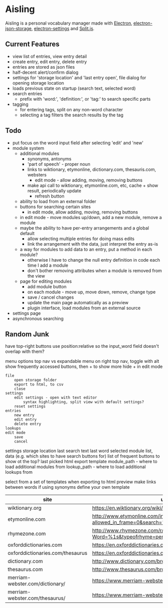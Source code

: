 # Aisling
Aisling is a personal vocabulary manager made with [Electron](https://electronjs.org/), [electron-json-storage](https://github.com/electron-userland/electron-json-storage), [electron-settings](https://github.com/nathanbuchar/electron-settings) and [Split.js](https://nathancahill.github.io/Split.js/).

## Current Features

- view list of entries, view entry detail
- create entry, edit entry, delete entry
- entries are stored as json files
- half-decent alert/confirm dialog
- settings for 'storage location' and 'last entry open', file dialog for opening storage location
- loads previous state on startup (search text, selected word)
- search entries
    - prefix with 'word:', 'definition:', or 'tag:' to search specific parts
- tagging
    - for entering tags, split on any non-word character
    - selecting a tag filters the search results by the tag

## Todo
- put focus on the word input field after selecting 'edit' and 'new'
- module system
    - additional modules
        - synonyms, antonyms
        - 'part of speech' - proper noun
        - links to wiktionary, etymonline, dictionary.com, thesauris.com, websters
            - edit mode - allow adding, moving, removing buttons
        - make api call to wiktionary, etymonline.com, etc, cache + show result, periodically update
            - refresh button
    - ability to load from an external folder
    - buttons for searching certain sites
        - in edit mode, allow adding, moving, removing buttons
    - in edit mode - move modules up/down, add a new module, remove a module
    - maybe the ability to have per-entry arrangements and a global default
        - allow selecting multiple entries for doing mass edits
        - link the arrangement with the data, just interpret the entry as-is
    - a way for modules to add data to an entry, put a method in each module?
        - otherwise I have to change the null entry definition in code each time I add a module
        - don't bother removing attributes when a module is removed from the view
    - page for editing modules
        - add module button
        - on each module - move up, move down, remove, change type
        - save / cancel changes
        - update the main page automatically as a preview
        - plugin interface, load modules from an external source
- settings page
- asynchronous searching


## Random Junk


have top-right buttons use position:relative so the input_word field doesn't overlap with them?


menu options
    top nav vs expandable menu on right
        top nav, toggle with alt
    show frequently accessed buttons, then + to show more
        hide + in edit mode

    file
        open storage folder
        export to html, to csv
        close
    settings
        edit settings - open with text editor
            syntax highlighting, split view with default settings?
        reset settings
    entries
        new entry
        edit entry
        delete entry
    lookups
    edit mode
        save
        cancel
    


settings
    storage location
    last search text
    last word selected
    module list, data (e.g. which sites to have search buttons for)
    list of frequent buttons to show ot the top?
    last picked html export template
    module_path - where to load additional modules from
    lookup_path - where to load additional lookups from



select from a set of templates when exporting to html
    preview
    make links between words if using synonyms
    define your own template


| site | url |
|--- |--- |
| wiktionary.org | https://en.wiktionary.org/wiki/%1s |
| etymonline.com | http://www.etymonline.com/index.php?allowed_in_frame=0&search=%1s |
| rhymezone.com | http://www.rhymezone.com/r/rhyme.cgi?Word=%1s&typeofrhyme=perfect&org1=syl&org2=l&org3=y |
| oxforddictionaries.com | https://en.oxforddictionaries.com/definition/us/%1s |
| oxforddictionaries.com/thesaurus | https://en.oxforddictionaries.com/thesaurus/%1s |
| dictionary.com | http://www.dictionary.com/browse/%1s?s=t |
| thesaurus.com | http://www.thesaurus.com/browse/%1s?s=t |
| merriam-webster.com/dictionary/ | https://www.merriam-webster.com/dictionary/%1s |
| merriam-webster.com/thesaurus/ | https://www.merriam-webster.com/thesaurus/%1s |

